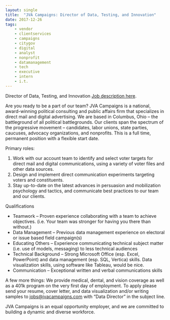 ```yaml
---
layout: single
title:  "JVA Campaigns: Director of Data, Testing, and Innovation"
date: 2017-12-26
tags: 
    - vendor
    - clientservices
    - campaigns
    - citygov
    - digital
    - analyst
    - nonprofit
    - datamanagement
    - tech
    - executive
    - intern
    - i.t.
---
```


Director of Data, Testing, and Innovation
[Job description here](http://www.jvacampaigns.com/apply/Data_Director.pdf).

Are you ready to be a part of our team?
JVA Campaigns is a national, award-winning political consulting and public affairs firm that specializes in direct mail and digital
advertising. We are based in Columbus, Ohio – the battleground of all political battlegrounds. Our clients span the spectrum of the
progressive movement – candidates, labor unions, state parties, caucuses, advocacy organizations, and nonprofits. This is a full time, permanent position with a flexible start date.

Primary roles:
1) Work with our account team to identify and select voter targets for direct mail and digital
communications, using a variety of voter files and other data sources.
2) Design and implement direct communication experiments targeting voters and constituents.
3) Stay up-to-date on the latest advances in persuasion and mobilization psychology and tactics, and
communicate best practices to our team and our clients.

Qualifications
* Teamwork – Proven experience collaborating with a team to achieve objectives. (i.e. Your team was stronger for having you there than without.)
* Data Management – Previous data management experience on electoral or issue based field campaign(s)
* Educating Others – Experience communicating technical subject matter (i.e. use of models, messaging) to less technical audiences
* Technical Background – Strong Microsoft Office (esp. Excel, PowerPoint) and data management (esp. SQL, Vertica) skills. Data visualization skills, using software like Tableau, would be nice.
* Communication – Exceptional written and verbal communications skills

A few more things:
We provide medical, dental, and vision coverage as well as a 401k program on the very first day of employment. To apply please send your resume, cover letter, and data visualization and/or writing samples to jobs@jvacampaigns.com with “Data Director” in the subject line.

JVA Campaigns is an equal opportunity employer, and we are committed to building a dynamic and
diverse workforce. 
